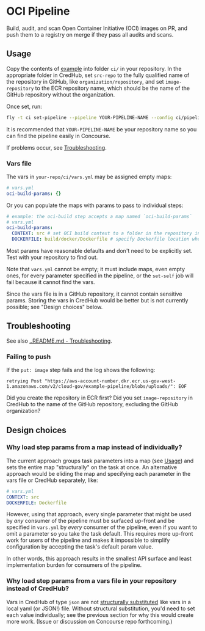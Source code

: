 # OCI Pipeline

Build, audit, and scan Open Container Initiative (OCI) images on PR, and push them to a registry on merge if they pass all audits and scans.

## Usage

Copy the contents of [example](example) into folder `ci/` in your repository. In the appropriate folder in CredHub, set `src-repo` to the fully qualified name of the repository in GitHub, like `organization/repository`, and set `image-repository` to the ECR repository name, which should be the name of the GitHub repository without the organization.

Once set, run:

```sh
fly -t ci set-pipeline --pipeline YOUR-PIPELINE-NAME --config ci/pipeline.yml --load-vars-from ci/vars.yml
```

It is recommended that `YOUR-PIPELINE-NAME` be your repository name so you can find the pipeline easily in Concourse.

If problems occur, see [Troubleshooting](#Troubleshooting).

### Vars file

The vars in `your-repo/ci/vars.yml` may be assigned empty maps:

```yaml
# vars.yml
oci-build-params: {}
```

Or you can populate the maps with params to pass to individual steps:

```yaml
# example: the oci-build step accepts a map named `oci-build-params`
# vars.yml
oci-build-params:
  CONTEXT: src # set OCI build context to a folder in the repository instead of the root
  DOCKERFILE: build/docker/Dockerfile # specify Dockerfile location when it is not in the repository root
```

Most params have reasonable defaults and don't need to be explicitly set. Test with your repository to find out.

Note that `vars.yml` cannot be empty; it must include maps, even empty ones, for every parameter specified in the pipeline, or the `set-self` job will fail because it cannot find the vars.

Since the vars file is in a GitHub repository, it cannot contain sensitive params. Storing the vars in CredHub would be better but is not currently possible; see "Design choices" below.

## Troubleshooting

See also [..README.md - Troubleshooting](../README.md#Troubleshooting).

### Failing to push

If the `put: image` step fails and the log shows the following:

```
retrying Post "https://aws-account-number.dkr.ecr.us-gov-west-1.amazonaws.com/v2/cloud-gov/example-pipeline/blobs/uploads/": EOF
```

Did you create the repository in ECR first? Did you set `image-repository` in CredHub to the name of the GitHub repository, excluding the GitHub organization?

## Design choices

### Why load step params from a map instead of individually?

The current approach groups task parameters into a map (see [Usage](#Usage)) and sets the entire map "structurally" on the task at once. An alternative approach would be eliding the map and specifying each parameter in the vars file or CredHub separately, like:

```yaml
# vars.yml
CONTEXT: src
DOCKERFILE: Dockerfile
```

However, using that approach, every single parameter that might be used by _any_ consumer of the pipeline must be surfaced up-front and be specified in `vars.yml` by _every_ consumer of the pipeline, even if you want to omit a parameter so you take the task default. This requires more up-front work for users of the pipeline and makes it impossible to simplify configuration by accepting the task's default param value.

In other words, this approach results in the smallest API surface and least implementation burden for consumers of the pipeline.

### Why load step params from a vars file in your repository instead of CredHub?

Vars in CredHub of type `json` are not [structurally substituted](https://concourse-ci.org/vars.html#var-interpolation) like vars in a local yaml (or JSON!) file. Without structural substitution, you'd need to set each value individually; see the previous section for why this would create more work. (Issue or discussion on Concourse repo forthcoming.)

